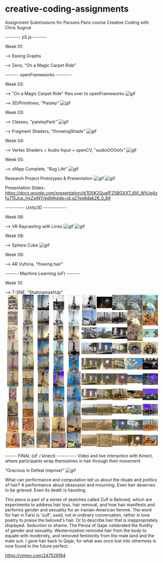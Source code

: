 # creative-coding-assignments
Assignment Submissions for Parsons Paris course Creative Coding with Chris Sugrue

-------- p5.js--------

Week 01:

--> Easing Graphs

--> Zeno, "On a Magic Carpet Ride" 

------- openFrameworks --------

Week 02: 

--> "On a Magic Carpet Ride" flies over to openFrameworks
![gif](https://media.giphy.com/media/3ov9jUAwpNmi1oALmM/giphy.gif)

--> 3D/Primitives, "Paisley"
![gif](https://media.giphy.com/media/3o6fJd2NKA9ItaWEMg/giphy.gif)

Week 03:

--> Classes, "paisleyPark"
![gif](https://media.giphy.com/media/3o6fIUE8qKUvneCCk0/giphy.gif)

--> Fragment Shaders, "throwingShade"
![gif](https://media.giphy.com/media/3oxHQfuyJhHMlmOOPK/giphy.gif)

Week 04:

--> Vertex Shaders + Audio Input + openCV, "audioOOOofx"
![gif](https://media.giphy.com/media/l3mZoPrQqUS3Kus24/giphy.gif)

Week 05:

--> ofApp Complete, "Rug Life"
![gif](https://media.giphy.com/media/xUOxfgr37azBNDWeDm/giphy.gif)

Research Project Prototypes & Presentation
![gif](https://media.giphy.com/media/xT0xeOeaExPP8r0PSM/giphy.gif)
![gif](https://media.giphy.com/media/3o6fJgwJpgInNQgN7G/giphy.gif)

Presentation Slides: https://docs.google.com/presentation/d/1D5K2QuafFZ5BGXXT_6ljf_WVJg4zfu715Jcp_HxZwNY/edit#slide=id.g27ee8dab26_0_84

---------- Unity3D ------------

Week 06:

--> VR Raycasting with Lines
![gif](https://media.giphy.com/media/3oxHQFaoNs3Y0hIHtu/giphy.gif)
![gif](https://media.giphy.com/media/3oxHQgHE6ckt1GB49G/giphy.gif)

Week 08:

--> Sphere Cube
![gif](https://media.giphy.com/media/xUOxfmsBTU4GNB13lS/giphy.gif)

Week 09: 

--> AR Vuforia, "flowing hair"

------- Machine Learning (oF) -------

Week 10:

--> T-SNE, "ShahnamashUp"
![t-sne grid](https://github.com/ekermani/creative-coding-assignments/blob/master/week10/tsne_wellnoone.png)

------ FINAL (oF / kinect) ----------
Video and live interaction with Kinect, where participants wrap themselves in hair through their movement

"Gracious in Defeat (reprise)"
![gif](https://media.giphy.com/media/3o6fIYUeRYqP1RHIbe/giphy.gif)

What can performance and computation tell us about the rituals and politics of hair?
A performance about obsession and mourning. Even hair deserves to be grieved. Even its death is haunting.  

This piece is part of a series of sketches called Zulf is Beloved, which are experiments to address hair loss, hair removal, and how hair manifests and performs gender and sexuality for an Iranian-American femme. The word for hair in Farsi is 'zulf', used, not in ordinary conversation, rather in love poetry to praise the beloved's hair. Or to describe hair that is inappropriately displayed. Seduction or shame. The Persia of Qajar celebrated the fluidity of gender and sexuality. Westernization removed hair from the body to equate with modernity, and removed femininity from the male land and the male sun.  I gave hair back to Qajar, for what was once lost into otherness is now found in the future perfect.

https://vimeo.com/247529164
